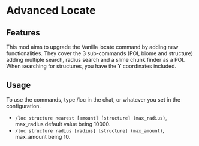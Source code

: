 # Advanced Locate

## Features

This mod aims to upgrade the Vanilla locate command by adding new functionalities.
They cover the 3 sub-commands (POI, biome and structure) adding multiple search, radius search and a slime chunk finder as a POI.
When searching for structures, you have the Y coordinates included.

## Usage

To use the commands, type /loc in the chat, or whatever you set in the configuration.

* `/loc structure nearest [amount] [structure] (max_radius)`, max_radius default value being 10000.
* `/loc structure radius [radius] [structure] (max_amount)`, max_amount being 10.
